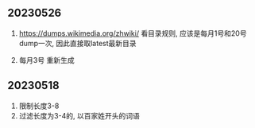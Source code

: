 ## 20230526

1. https://dumps.wikimedia.org/zhwiki/
看目录规则, 应该是每月1号和20号dump一次, 因此直接取latest最新目录

2. 每月3号 重新生成

## 20230518

1. 限制长度3-8
2. 过滤长度为3-4的, 以百家姓开头的词语
